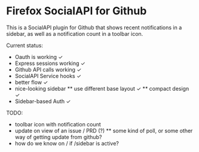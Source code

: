 # Firefox SocialAPI for Github

This is a SocialAPI plugin for Github that shows recent notifications in a sidebar, as well as a notification count in a toolbar icon. 

Current status:
* Oauth is working &#10003;
* Express sessions working &#10003;
* Github API calls working &#10003;
* SocialAPI Service hooks &#10003;
* better flow &#10003;
* nice-looking sidebar
** use different base layout &#10003;
** compact design &#10003;
* Sidebar-based Auth &#10003;

TODO:
* toolbar icon with notification count
* update on view of an issue / PRD (?)
** some kind of poll, or some other way of getting update from github?
* how do we know on / if /sidebar is active?